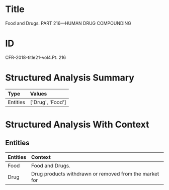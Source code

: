 # Title

 Food and Drugs. PART 216—HUMAN DRUG COMPOUNDING


# ID

 CFR-2018-title21-vol4.Pt. 216


# Structured Analysis Summary

| Type     | Values           |
|:---------|:-----------------|
| Entities | ['Drug', 'Food'] |


# Structured Analysis With Context

 


## Entities

| Entities   | Context                                                |
|:-----------|:-------------------------------------------------------|
| Food       | Food  and Drugs.                                       |
| Drug       | Drug products withdrawn or removed from the market for |


